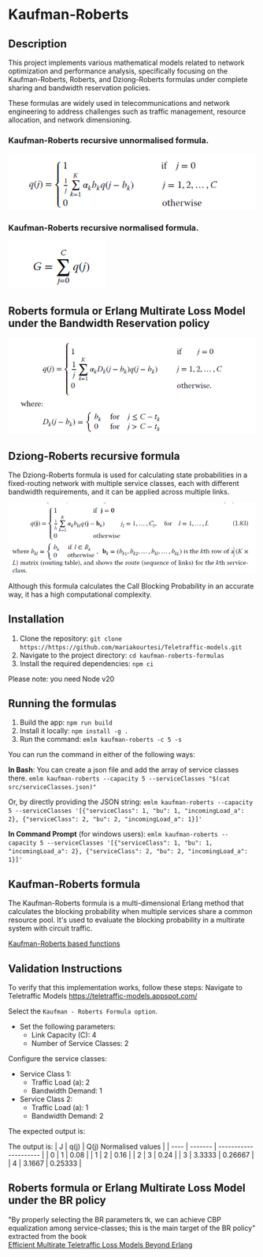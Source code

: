 # Kaufman-Roberts

## Description
This project implements various mathematical models related to network optimization and performance analysis, specifically focusing on the Kaufman-Roberts, Roberts, and Dziong-Roberts formulas under complete sharing and bandwidth reservation policies.

These formulas are widely used in telecommunications and network engineering to address challenges such as traffic management, resource allocation, and network dimensioning.

### Kaufman-Roberts recursive unnormalised formula.

![Kaufman-Roberts Formula](../images/kaufman.png)


### Kaufman-Roberts recursive normalised formula.

![Kaufman-Roberts Formula](../images/normalised.png)

## Roberts formula or Erlang Multirate Loss Model under the Bandwidth Reservation policy

![Roberts Formula](../images/roberts-formula.png)

## Dziong-Roberts recursive formula

The Dziong-Roberts formula is used for calculating state probabilities in a fixed-routing network with multiple service classes, each with different bandwidth requirements, and it can be applied across multiple links.

![Dziong-Roberts Formula](../images/dziong-roberts.png)

Although this formula calculates the Call Blocking Probability in an accurate way, it has a high computational complexity.

## Installation
1. Clone the repository: `git clone https://https://github.com/mariakourtesi/Teletraffic-models.git`
2. Navigate to the project directory: `cd kaufman-roberts-formulas`
3. Install the required dependencies: `npm ci`

Please note: you need Node v20

## Running the formulas
1. Build the app: `npm run build`
2. Install it locally: `npm install -g .`
3. Run the command: `emlm kaufman-roberts -c 5 -s`

You can run the command in either of the following ways:

**In Bash**:
You can create a json file and add the array of service classes there.
```emlm kaufman-roberts --capacity 5 --serviceClasses "$(cat src/serviceClasses.json)"```

Or, by directly providing the JSON string:
```emlm kaufman-roberts --capacity 5 --serviceClasses '[{"serviceClass": 1, "bu": 1, "incomingLoad_a": 2}, {"serviceClass": 2, "bu": 2, "incomingLoad_a": 1}]'```

**In Command Prompt** (for windows users):
```emlm kaufman-roberts --capacity 5 --serviceClasses '[{"serviceClass": 1, "bu": 1, "incomingLoad_a": 2}, {"serviceClass": 2, "bu": 2, "incomingLoad_a": 1}]'```

## Kaufman-Roberts formula
The Kaufman-Roberts formula is a multi-dimensional Erlang method that calculates the blocking probability when multiple services share a common resource pool. It's used to evaluate the blocking probability in a multirate system with circuit traffic.

 <a href="[https://readme.com/](https://www.ibm.com/docs/en/tnpm/1.4.4?topic=functions-kaufman-roberts-based)" target="_blank">Kaufman-Roberts based functions<a>

## Validation Instructions
To verify that this implementation works, follow these steps:
Navigate to Teletraffic Models https://teletraffic-models.appspot.com/ 


Select the `Kaufman - Roberts Formula option`.

- Set the following parameters:
  - Link Capacity (C): 4
  - Number of Service Classes: 2

Configure the service classes:

- Service Class 1:
   - Traffic Load (a): 2
   - Bandwidth Demand: 1
- Service Class 2:
   - Traffic Load (a): 1
   - Bandwidth Demand: 2

The expected output is:

The output is:
| J    | q(j)    | Q(j) Normalised values |
| ---- | ------- | ---------------------  |
|   0  |    1    |       0.08             |
|   1  |    2    |       0.16             |
|   2  |    3    |       0.24             |
|   3  | 3.3333  |       0.26667          |
|   4  | 3.1667  |       0.25333          |


## Roberts formula or Erlang Multirate Loss Model under the BR policy

"By properly selecting the BR parameters tk, we can achieve CBP equalization among service-classes; this is the main target of the
BR policy" extracted from the book  
<a href="https://www.wiley.com/en-us/Efficient+Multirate+Teletraffic+Loss+Models+Beyond+Erlang-p-9781119426882" target="_blank">Efficient Multirate Teletraffic Loss Models Beyond Erlang</a>


